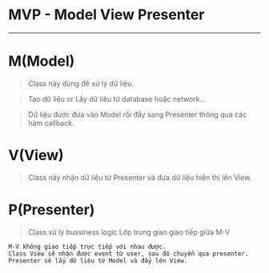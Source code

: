 # MVP - Model View Presenter
----------------------------

# M(Model)
> Class này dùng để xử lý dữ liệu.

> Tạo dữ liệu or Lấy dữ liêu từ database hoặc network...

> Dữ liệu được đưa vào Model rồi đẩy sang Presenter thông qua các hàm callback.

# V(View)
> Class này nhận dữ liệu từ Presenter và đưa dữ liệu hiển thị lên View.

# P(Presenter)
> Class xử lý bussiness logic
> Lớp trung gian giao tiếp giữa M-V 

```
M-V không giao tiếp trực tiếp với nhau được.
Class View sẽ nhận được event từ user, sau đó chuyển qua presenter. Presenter sẽ lấy dữ liệu từ Model và đẩy lên View.
```